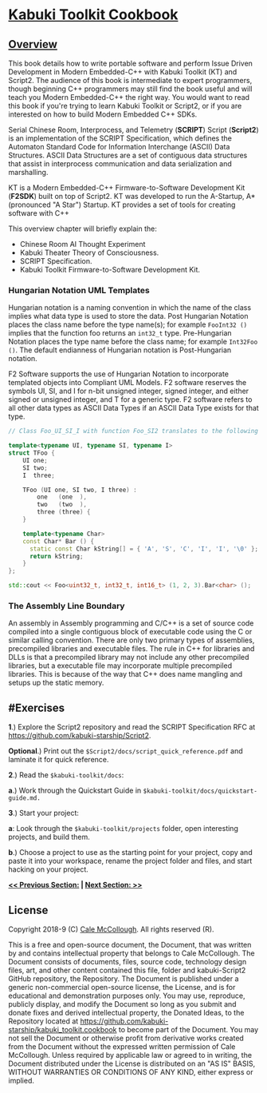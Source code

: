 # [Kabuki Toolkit Cookbook](../readme.md)

## [Overview](./readme.md)

This book details how to write portable software and perform Issue Driven Development in Modern Embedded-C++ with Kabuki Toolkit (KT) and Script2. The audience of this book is intermediate to expert programmers, though beginning C++ programmers may still find the book useful and will teach you Modern Embedded-C++ the right way. You would want to read this book if you're trying to learn Kabuki Toolkit or Script2, or if you are interested on how to build Modern Embedded C++ SDKs.

Serial Chinese Room, Interprocess, and Telemetry (**SCRIPT**) Script (**Script2**) is an implementation of the SCRIPT Specification, which defines the Automaton Standard Code for Information Interchange (ASCII) Data Structures. ASCII Data Structures are a set of contiguous data structures that assist in interprocess communication and data serialization and marshalling.

KT is a Modern Embedded-C++ Firmware-to-Software Development Kit (**F2SDK**) built on top of Script2. KT was developed to run the A-Startup, A* (pronounced "A Star") Startup. KT provides a set of tools for creating software with C++

This overview chapter will briefly explain the:

* Chinese Room AI Thought Experiment
* Kabuki Theater Theory of Consciousness.
* SCRIPT Specification.
* Kabuki Toolkit Firmware-to-Software Development Kit.

### Hungarian Notation UML Templates

Hungarian notation is a naming convention in which the name of the class implies what data type is used to store the data. Post Hungarian Notation places the class name before the type name(s); for example `FooInt32 ()` implies that the function foo returns an `int32_t` type. Pre-Hungarian Notation places the type name before the class name; for example `Int32Foo ()`. The default endianness of Hungarian notation is Post-Hungarian notation.

F2 Software supports the use of Hungarian Notation to incorporate templated objects into Compliant UML Models. F2 software reserves the symbols UI, SI, and I for n-bit unsigned integer, signed integer, and either signed or unsigned integer, and T for a generic type. F2 software refers to all other data types as ASCII Data Types if an ASCII Data Type exists for that type.

```C++
// Class Foo_UI_SI_I with function Foo_SI2 translates to the following C++ class:

template<typename UI, typename SI, typename I>
struct TFoo {
    UI one;
    SI two;
    I  three;

    TFoo (UI one, SI two, I three) :
        one   (one  ),
        two   (two  ),
        three (three) {
    }

    template<typename Char>
    const Char* Bar () {
      static const Char kString[] = { 'A', 'S', 'C', 'I', 'I', '\0' };
      return kString;
    }
};

std::cout << Foo<uint32_t, int32_t, int16_t> (1, 2, 3).Bar<char> ();
```

### The Assembly Line Boundary

An assembly in Assembly programming and C/C++ is a set of source code compiled into a single contiguous block of executable code using the C or similar calling convention. There are only two primary types of assemblies, precompiled libraries and executable files. The rule in C++ for libraries and DLLs is that a precompiled library may not include any other precompiled libraries, but a executable file may incorporate multiple precompiled libraries. This is because of the way that C++ does name mangling and setups up the static memory.

## #Exercises

**1**.) Explore the Script2 repository and read the SCRIPT Specification RFC at https://github.com/kabuki-starship/Script2.

**Optional**.) Print out the `$Script2/docs/script_quick_reference.pdf` and laminate it for quick reference.

**2**.) Read the `$kabuki-toolkit/docs`:

**a**.) Work through the Quickstart Guide in `$kabuki-toolkit/docs/quickstart-guide.md.`

**3**.) Start your project:

**a**: Look through the `$kabuki-toolkit/projects` folder, open interesting projects, and build them.

**b**.) Choose a project to use as the starting point for your project, copy and paste it into your workspace, rename the project folder and files, and start hacking on your project.

**[<< Previous Section:](./.md) | [Next Section: >>](./.md)**


## License

Copyright 2018-9 (C) [Cale McCollough](https://calemccollough.github.io). All rights reserved (R).

This is a free and open-source document, the Document, that was written by and contains intellectual property that belongs to Cale McCollough. The Document consists of documents, files, source code, technology design files, art, and other content contained this file, folder and kabuki-Script2 GitHub repository, the Repository. The Document is published under a generic non-commercial open-source license, the License, and is for educational and demonstration purposes only. You may use, reproduce, publicly display, and modify the Document so long as you submit and donate fixes and derived intellectual property, the Donated Ideas, to the Repository located at <https://github.com/kabuki-starship/kabuki_toolkit.cookbook> to become part of the Document. You may not sell the Document or otherwise profit from derivative works created from the Document without the expressed written permission of Cale McCollough. Unless required by applicable law or agreed to in writing, the Document distributed under the License is distributed on an "AS IS" BASIS, WITHOUT WARRANTIES OR CONDITIONS OF ANY KIND, either express or implied.
